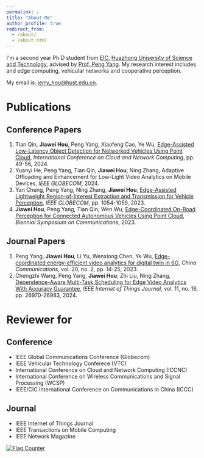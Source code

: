 ```yaml
---
permalink: /
title: "About Me"
author_profile: true
redirect_from: 
  - /about/
  - /about.html
---
```

 
I'm a second year Ph.D student from [EIC](https://ei.hust.edu.cn/), [Huazhong Unisersity of Science and Technology](https://www.hust.edu.cn/), advised by [Prof. Peng Yang](https://faculty.hust.edu.cn/pyang/en). My research interest includes and edge computing, vehicular networks and cooperative perception.

My email is:  jerry_hou@hust.edu.cn.
# Publications
## Conference Papers
1. Tian Qin, **Jiawei Hou**, Peng Yang, Xiaofeng Cao, Ye Wu, [Edge-Assisted Low-Latency Object Detection for Networked Vehicles Using Point Cloud](https://ieeexplore.ieee.org/abstract/document/10608254),  *International Conference on Cloud and Network Computing*, pp. 49-56, 2024.
2. Yuanyi He, Peng Yang, Tian Qin, **Jiawei Hou**, Ning Zhang, Adaptive Offloading and Enhancement for Low-Light Video Analytics on Mobile Devices, *IEEE GLOBECOM*, 2024.
3. Yan Cheng, Peng Yang, Ning Zhang, **Jiawei Hou**, [Edge-Assisted Lightweight Region-of-Interest Extraction and Transmission for Vehicle Perception](https://ieeexplore.ieee.org/abstract/document/10436797), *IEEE GLOBECOM*, pp. 1054-1059, 2023.
4. **Jiawei Hou**, Peng Yang, Tian Qin, Wen Wu, [Edge-Coordinated On-Road Perception for Connected Autonomous Vehicles Using Point Cloud](https://ieeexplore.ieee.org/abstract/document/10201836),  *Biennial Symposium on Communications*, 2023.

## Journal Papers
1. Peng Yang, **Jiawei Hou**, Li Yu, Wenxiong Chen, Ye Wu, [Edge-coordinated energy-efficient video analytics for digital twin in 6G](https://ieeexplore.ieee.org/abstract/document/10061660), *China Communications*, vol. 20, no. 2, pp. 14-25, 2023.
2. Chengzhi Wang, Peng Yang, **Jiawei Hou**, Zhi Liu, Ning Zhang, [Dependence-Aware Multi-Task Scheduling for Edge Video Analytics With Accuracy Guarantee](https://ieeexplore.ieee.org/abstract/document/10543048),  *IEEE Internet of Things Journal*, vol. 11, no. 16, pp. 26970-26983, 2024.

# Reviewer for
## Conference
+ IEEE Global Communications Conference (Globecom)
+ IEEE Vehicular Technology Conferece (VTC)
+ International Conference on Cloud and Network Computing (ICCNC)
+ International Conference on Wireless Communications and Signal Processing (WCSP)
+ IEEE/CIC International Conference on Communications in China (ICCC)

## Journal
+ IEEE Internet of Things Journal
+ IEEE Transactions on Mobile Computing
+ IEEE Network Magazine
  
<a href="http://s11.flagcounter.com/more/qaO"><img src="https://s11.flagcounter.com/count2/qaO/bg_FFFFFF/txt_000000/border_CCCCCC/columns_2/maxflags_10/viewers_0/labels_0/pageviews_0/flags_0/percent_0/" alt="Flag Counter" border="0"></a>
